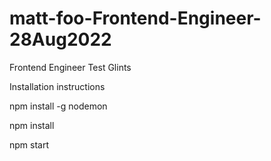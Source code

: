 # matt-foo-Frontend-Engineer-28Aug2022
Frontend Engineer Test Glints

Installation instructions

npm install -g nodemon

npm install

npm start
